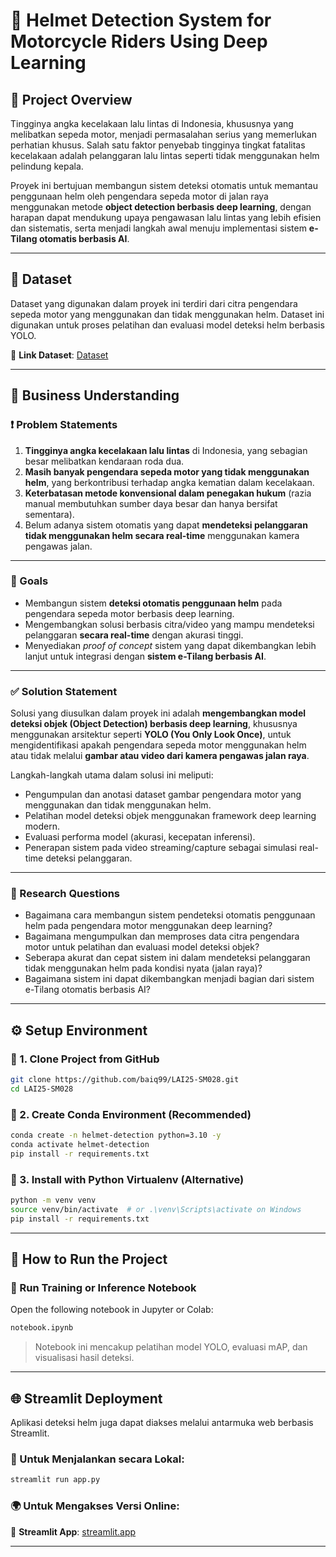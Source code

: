 
# 🚨 Helmet Detection System for Motorcycle Riders Using Deep Learning

## 📝 Project Overview

Tingginya angka kecelakaan lalu lintas di Indonesia, khususnya yang melibatkan sepeda motor, menjadi permasalahan serius yang memerlukan perhatian khusus. Salah satu faktor penyebab tingginya tingkat fatalitas kecelakaan adalah pelanggaran lalu lintas seperti tidak menggunakan helm pelindung kepala.

Proyek ini bertujuan membangun sistem deteksi otomatis untuk memantau penggunaan helm oleh pengendara sepeda motor di jalan raya menggunakan metode **object detection berbasis deep learning**, dengan harapan dapat mendukung upaya pengawasan lalu lintas yang lebih efisien dan sistematis, serta menjadi langkah awal menuju implementasi sistem **e-Tilang otomatis berbasis AI**.

---

## 📂 Dataset

Dataset yang digunakan dalam proyek ini terdiri dari citra pengendara sepeda motor yang menggunakan dan tidak menggunakan helm. Dataset ini digunakan untuk proses pelatihan dan evaluasi model deteksi helm berbasis YOLO.

🔗 **Link Dataset**: [Dataset](https://universe.roboflow.com/ta-zwiyos/helmonzy/dataset/5)

---

## 🧠 Business Understanding

### ❗ Problem Statements

1. **Tingginya angka kecelakaan lalu lintas** di Indonesia, yang sebagian besar melibatkan kendaraan roda dua.
2. **Masih banyak pengendara sepeda motor yang tidak menggunakan helm**, yang berkontribusi terhadap angka kematian dalam kecelakaan.
3. **Keterbatasan metode konvensional dalam penegakan hukum** (razia manual membutuhkan sumber daya besar dan hanya bersifat sementara).
4. Belum adanya sistem otomatis yang dapat **mendeteksi pelanggaran tidak menggunakan helm secara real-time** menggunakan kamera pengawas jalan.

---

### 🎯 Goals

* Membangun sistem **deteksi otomatis penggunaan helm** pada pengendara sepeda motor berbasis deep learning.
* Mengembangkan solusi berbasis citra/video yang mampu mendeteksi pelanggaran **secara real-time** dengan akurasi tinggi.
* Menyediakan *proof of concept* sistem yang dapat dikembangkan lebih lanjut untuk integrasi dengan **sistem e-Tilang berbasis AI**.

---

### ✅ Solution Statement

Solusi yang diusulkan dalam proyek ini adalah **mengembangkan model deteksi objek (Object Detection) berbasis deep learning**, khususnya menggunakan arsitektur seperti **YOLO (You Only Look Once)**, untuk mengidentifikasi apakah pengendara sepeda motor menggunakan helm atau tidak melalui **gambar atau video dari kamera pengawas jalan raya**.

Langkah-langkah utama dalam solusi ini meliputi:

* Pengumpulan dan anotasi dataset gambar pengendara motor yang menggunakan dan tidak menggunakan helm.
* Pelatihan model deteksi objek menggunakan framework deep learning modern.
* Evaluasi performa model (akurasi, kecepatan inferensi).
* Penerapan sistem pada video streaming/capture sebagai simulasi real-time deteksi pelanggaran.

---

### 📌 Research Questions

* Bagaimana cara membangun sistem pendeteksi otomatis penggunaan helm pada pengendara motor menggunakan deep learning?
* Bagaimana mengumpulkan dan memproses data citra pengendara motor untuk pelatihan dan evaluasi model deteksi objek?
* Seberapa akurat dan cepat sistem ini dalam mendeteksi pelanggaran tidak menggunakan helm pada kondisi nyata (jalan raya)?
* Bagaimana sistem ini dapat dikembangkan menjadi bagian dari sistem e-Tilang otomatis berbasis AI?

---

## ⚙️ Setup Environment

### 🔧 1. Clone Project from GitHub

```bash
git clone https://github.com/baiq99/LAI25-SM028.git
cd LAI25-SM028
```

### 🐍 2. Create Conda Environment (Recommended)

```bash
conda create -n helmet-detection python=3.10 -y
conda activate helmet-detection
pip install -r requirements.txt
```

### 🧪 3. Install with Python Virtualenv (Alternative)

```bash
python -m venv venv
source venv/bin/activate  # or .\venv\Scripts\activate on Windows
pip install -r requirements.txt
```

---

## 🚀 How to Run the Project

### 📘 Run Training or Inference Notebook

Open the following notebook in Jupyter or Colab:

```bash
notebook.ipynb
```

> Notebook ini mencakup pelatihan model YOLO, evaluasi mAP, dan visualisasi hasil deteksi.

---

## 🌐 Streamlit Deployment

Aplikasi deteksi helm juga dapat diakses melalui antarmuka web berbasis Streamlit.

### 🧪 Untuk Menjalankan secara Lokal:

```bash
streamlit run app.py
```

### 🌍 Untuk Mengakses Versi Online:

🔗 **Streamlit App**: [streamlit.app](https://helmviz.streamlit.app/)

---


